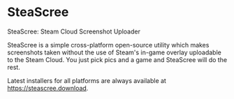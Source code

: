 # SteaScree

SteaScree: Steam Cloud Screenshot Uploader

SteaScree is a simple cross-platform open-source utility which makes screenshots taken without the use of Steam's in-game overlay uploadable to the Steam Cloud. You just pick pics and a game and SteaScree will do the rest.

Latest installers for all platforms are always available at https://steascree.download.